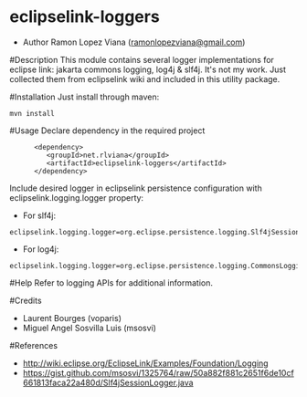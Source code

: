 eclipselink-loggers
==================

* Author Ramon Lopez Viana (ramonlopezviana@gmail.com)

#Description
This module contains several logger implementations for eclipse link: jakarta commons logging, log4j & slf4j.
It's not my work. Just collected them from eclipselink wiki and included in this utility package.

#Installation
Just install through maven:
```
mvn install
```
#Usage
Declare dependency in the required project
```
      <dependency>
         <groupId>net.rlviana</groupId>
         <artifactId>eclipselink-loggers</artifactId>
      </dependency>
```

Include desired logger in eclipselink persistence configuration with eclipselink.logging.logger property:
- For slf4j:
``` 
eclipselink.logging.logger=org.eclipse.persistence.logging.Slf4jSessionLogger
```
- For log4j:
```
eclipselink.logging.logger=org.eclipse.persistence.logging.CommonsLoggingSessionLog
```

#Help
Refer to logging APIs for additional information.

#Credits
- Laurent Bourges (voparis)
- Miguel Angel Sosvilla Luis (msosvi) 

#References
- http://wiki.eclipse.org/EclipseLink/Examples/Foundation/Logging
- https://gist.github.com/msosvi/1325764/raw/50a882f881c2651f6de10cf661813faca22a480d/Slf4jSessionLogger.java
